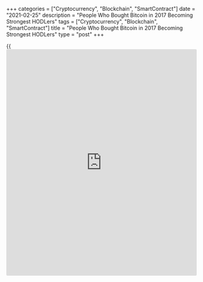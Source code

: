 +++
categories = ["Cryptocurrency", "Blockchain", "SmartContract"]
date = "2021-02-25"
description = "People Who Bought Bitcoin in 2017 Becoming Strongest HODLers"
tags = ["Cryptocurrency", "Blockchain", "SmartContract"]
title = "People Who Bought Bitcoin in 2017 Becoming Strongest HODLers"
type = "post"
+++

{{<iframe id="large-banner" src="https://www.bounty.group/#slide=12.0" width="100%" height="600" scrolling="no" style="border: 0px solid rgb(216, 221, 230); border-radius: 3px;">}}

Bitcoin (BTC) may be worth almost three times more than at the height of
its 2017 bull run, but a lot of hodlers from that time refuse to sell.
The latest data from Bitcoin financial services firm Unchained Capital
shows that 2017 buyers control an increasingly large amount of the BTC
supply. According to Unchained’s HODL Waves chart, which ranks the
supply according to when coins last moved, those who bought three to
five years ago are sitting on their investment.

![People Who Bought Bitcoin in 2017 Becoming Strongest HODLers][1]

Since the cross-asset crash of March 2020, when BTC/USD fell to lows of
$3,600, the percentage of the BTC supply that last moved between
February 2016 and February 2018 increased from 5.57% to 13.38%. In other
words, the uptrend in price during 2019, much of 2020 and all of 2021
has not made 2017 bull run [investor](https://www.fintechee.com/tutorial-for-forex-trading/investor-mode/)s sell after surviving the multi-year
bear market. By contrast, the five to seven-year and seven to ten-year
hodl crowd has been reducing its presence over the past year.

The data counteracts an informal narrative still found online which
claims that Bitcoin breaching $20,000 for the first time since 2017 last
year triggered a mass sell-off from [investor](https://www.fintechee.com/tutorial-for-forex-trading/investor-mode/)s desperate to exit at
parity or with a modest profit. As Cointelegraph reported, subsequent
gains produced limited selling beyond the whale [investor](https://www.fintechee.com/tutorial-for-forex-trading/investor-mode/) crowd, with any
price drips aggressively bought up. HODL Waves likewise confirms that
appetite for Bitcoin has not been dented by price rises beyond $30,000,
$40,000 and even $50,000. A separate cohort, those who bought before
2011, is meanwhile similarly responsible for a larger amount of the
supply. Since March 15, 2020, their share has increased from 6.85% to
10.24%.

_Source:[FXPro][2]_

   1. /files/downloads/a/6/c/a6c9c598e920a07112a92bec2c3128f5_0bc7fc89d32baaa0e7fd18b56c401717.png
   2. /geturl/index/4fa0c33344b938ad29e8940602fe447a5bafddec/